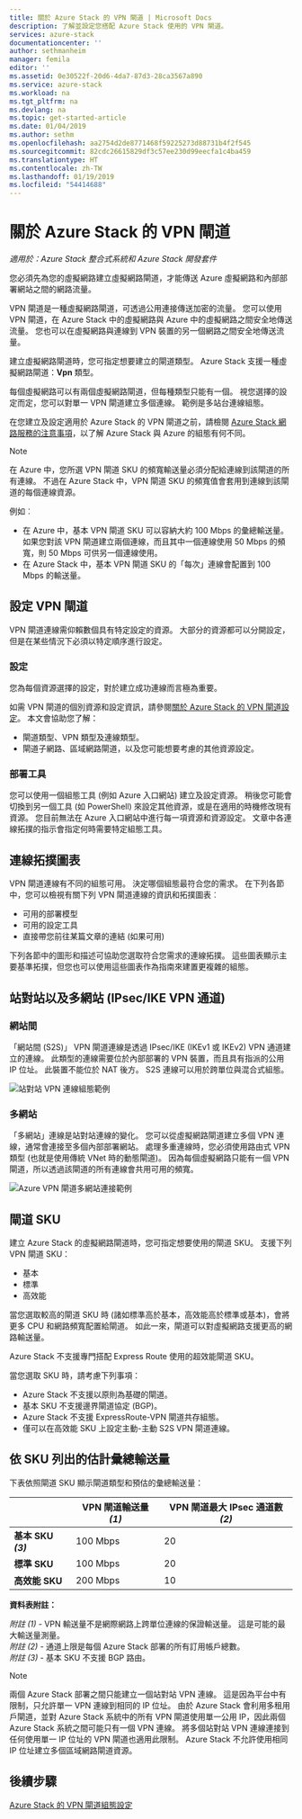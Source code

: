 ```yaml
---
title: 關於 Azure Stack 的 VPN 閘道 | Microsoft Docs
description: 了解並設定您搭配 Azure Stack 使用的 VPN 閘道。
services: azure-stack
documentationcenter: ''
author: sethmanheim
manager: femila
editor: ''
ms.assetid: 0e30522f-20d6-4da7-87d3-28ca3567a890
ms.service: azure-stack
ms.workload: na
ms.tgt_pltfrm: na
ms.devlang: na
ms.topic: get-started-article
ms.date: 01/04/2019
ms.author: sethm
ms.openlocfilehash: aa2754d2de8771468f59225273d88731b4f2f545
ms.sourcegitcommit: 82cdc26615829df3c57ee230d99eecfa1c4ba459
ms.translationtype: HT
ms.contentlocale: zh-TW
ms.lasthandoff: 01/19/2019
ms.locfileid: "54414688"
---
```

# <a name="about-vpn-gateway-for-azure-stack"></a>關於 Azure Stack 的 VPN 閘道

*適用於：Azure Stack 整合式系統和 Azure Stack 開發套件*

您必須先為您的虛擬網路建立虛擬網路閘道，才能傳送 Azure 虛擬網路和內部部署網站之間的網路流量。

VPN 閘道是一種虛擬網路閘道，可透過公用連接傳送加密的流量。 您可以使用 VPN 閘道，在 Azure Stack 中的虛擬網路與 Azure 中的虛擬網路之間安全地傳送流量。 您也可以在虛擬網路與連線到 VPN 裝置的另一個網路之間安全地傳送流量。

建立虛擬網路閘道時，您可指定想要建立的閘道類型。 Azure Stack 支援一種虛擬網路閘道：**Vpn** 類型。

每個虛擬網路可以有兩個虛擬網路閘道，但每種類型只能有一個。 視您選擇的設定而定，您可以對單一 VPN 閘道建立多個連線。 範例是多站台連線組態。

在您建立及設定適用於 Azure Stack 的 VPN 閘道之前，請檢閱 [Azure Stack 網路服務的注意事項](azure-stack-network-differences.md)，以了解 Azure Stack 與 Azure 的組態有何不同。

>[!NOTE]
>在 Azure 中，您所選 VPN 閘道 SKU 的頻寬輸送量必須分配給連線到該閘道的所有連線。 不過在 Azure Stack 中，VPN 閘道 SKU 的頻寬值會套用到連線到該閘道的每個連線資源。
>
> 例如︰
> * 在 Azure 中，基本 VPN 閘道 SKU 可以容納大約 100 Mbps 的彙總輸送量。 如果您對該 VPN 閘道建立兩個連線，而且其中一個連線使用 50 Mbps 的頻寬，則 50 Mbps 可供另一個連線使用。
> * 在 Azure Stack 中，基本 VPN 閘道 SKU 的「每次」連線會配置到 100 Mbps 的輸送量。

## <a name="configuring-a-vpn-gateway"></a>設定 VPN 閘道

VPN 閘道連線需仰賴數個具有特定設定的資源。 大部分的資源都可以分開設定，但是在某些情況下必須以特定順序進行設定。

### <a name="settings"></a>設定

您為每個資源選擇的設定，對於建立成功連線而言極為重要。

如需 VPN 閘道的個別資源和設定資訊，請參閱[關於 Azure Stack 的 VPN 閘道設定](azure-stack-vpn-gateway-settings.md)。 本文會協助您了解：

* 閘道類型、VPN 類型及連線類型。
* 閘道子網路、區域網路閘道，以及您可能想要考慮的其他資源設定。

### <a name="deployment-tools"></a>部署工具

您可以使用一個組態工具 (例如 Azure 入口網站) 建立及設定資源。 稍後您可能會切換到另一個工具 (如 PowerShell) 來設定其他資源，或是在適用的時機修改現有資源。 您目前無法在 Azure 入口網站中進行每一項資源和資源設定。 文章中各連線拓撲的指示會指定何時需要特定組態工具。

## <a name="connection-topology-diagrams"></a>連線拓撲圖表

VPN 閘道連線有不同的組態可用。 決定哪個組態最符合您的需求。 在下列各節中，您可以檢視有關下列 VPN 閘道連線的資訊和拓撲圖表︰

* 可用的部署模型
* 可用的設定工具
* 直接帶您前往某篇文章的連結 (如果可用)

下列各節中的圖形和描述可協助您選取符合您需求的連線拓撲。 這些圖表顯示主要基準拓撲，但您也可以使用這些圖表作為指南來建置更複雜的組態。

## <a name="site-to-site-and-multi-site-ipsecike-vpn-tunnel"></a>站對站以及多網站 (IPsec/IKE VPN 通道)

### <a name="site-to-site"></a>網站間

「網站間 (S2S)」 VPN 閘道連線是透過 IPsec/IKE (IKEv1 或 IKEv2) VPN 通道建立的連線。 此類型的連線需要位於內部部署的 VPN 裝置，而且具有指派的公用 IP 位址。 此裝置不能位於 NAT 後方。 S2S 連線可以用於跨單位與混合式組態。

![站對站 VPN 連線組態範例](media/azure-stack-vpn-gateway-about-vpn-gateways/vpngateway-site-to-site-connection-diagram.png)

### <a name="multi-site"></a>多網站

「多網站」連線是站對站連線的變化。 您可以從虛擬網路閘道建立多個 VPN 連線，通常會連接至多個內部部署網站。 處理多重連線時，您必須使用路由式 VPN 類型 (也就是使用傳統 VNet 時的動態閘道)。 因為每個虛擬網路只能有一個 VPN 閘道，所以透過該閘道的所有連線會共用可用的頻寬。

![Azure VPN 閘道多網站連接範例](media/azure-stack-vpn-gateway-about-vpn-gateways/vpngateway-multisite-connection-diagram.png)

## <a name="gateway-skus"></a>閘道 SKU

建立 Azure Stack 的虛擬網路閘道時，您可指定想要使用的閘道 SKU。 支援下列 VPN 閘道 SKU：

* 基本
* 標準
* 高效能

當您選取較高的閘道 SKU 時 (諸如標準高於基本，高效能高於標準或基本)，會將更多 CPU 和網路頻寬配置給閘道。 如此一來，閘道可以對虛擬網路支援更高的網路輸送量。

Azure Stack 不支援專門搭配 Express Route 使用的超效能閘道 SKU。

當您選取 SKU 時，請考慮下列事項：

* Azure Stack 不支援以原則為基礎的閘道。
* 基本 SKU 不支援邊界閘道協定 (BGP)。
* Azure Stack 不支援 ExpressRoute-VPN 閘道共存組態。
* 僅可以在高效能 SKU 上設定主動-主動 S2S VPN 閘道連線。

## <a name="estimated-aggregate-throughput-by-sku"></a>依 SKU 列出的估計彙總輸送量

下表依照閘道 SKU 顯示閘道類型和預估的彙總輸送量：

|   | VPN 閘道輸送量 *(1)* | VPN 閘道最大 IPsec 通道數 *(2)* |
|-------|-------|-------|
|**基本 SKU** ***(3)***    | 100 Mbps  | 20    |
|**標準 SKU**       | 100 Mbps  | 20    |
|**高效能 SKU** | 200 Mbps    | 10    |

**資料表附註：**

*附註 (1)* - VPN 輸送量不是網際網路上跨單位連線的保證輸送量。 這是可能的最大輸送量測量。  
*附註 (2)* - 通道上限是每個 Azure Stack 部署的所有訂用帳戶總數。  
*附註 (3)* - 基本 SKU 不支援 BGP 路由。

>[!NOTE]
>兩個 Azure Stack 部署之間只能建立一個站對站 VPN 連線。 這是因為平台中有限制，只允許單一 VPN 連線到相同的 IP 位址。 由於 Azure Stack 會利用多租用戶閘道，並對 Azure Stack 系統中的所有 VPN 閘道使用單一公用 IP，因此兩個 Azure Stack 系統之間可能只有一個 VPN 連線。 將多個站對站 VPN 連線連接到任何使用單一 IP 位址的 VPN 閘道也適用此限制。 Azure Stack 不允許使用相同 IP 位址建立多個區域網路閘道資源。

## <a name="next-steps"></a>後續步驟

[Azure Stack 的 VPN 閘道組態設定](azure-stack-vpn-gateway-settings.md)

